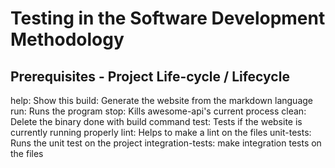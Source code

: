 # Testing in the Software Development Methodology

## Prerequisites - Project Life-cycle / Lifecycle

help: Show this build: Generate the website from the markdown language run: Runs the program stop: Kills awesome-api's current process clean: Delete the binary done with build command test: Tests if the website is currently running properly lint: Helps to make a lint on the files unit-tests: Runs the unit test on the project integration-tests: make integration tests on the files